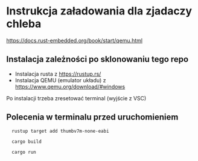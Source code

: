 # Instrukcja załadowania dla zjadaczy chleba 

https://docs.rust-embedded.org/book/start/qemu.html

## Instalacja zależności po sklonowaniu tego repo
- Instalacja rusta z https://rustup.rs/
- Instalacja QEMU (emulator układu) z https://www.qemu.org/download/#windows

Po instalacji trzeba zresetować terminal (wyjście z VSC)

## Polecenia w terminalu przed uruchomieniem 
``` console
  rustup target add thumbv7m-none-eabi

  cargo build
  
  cargo run
```